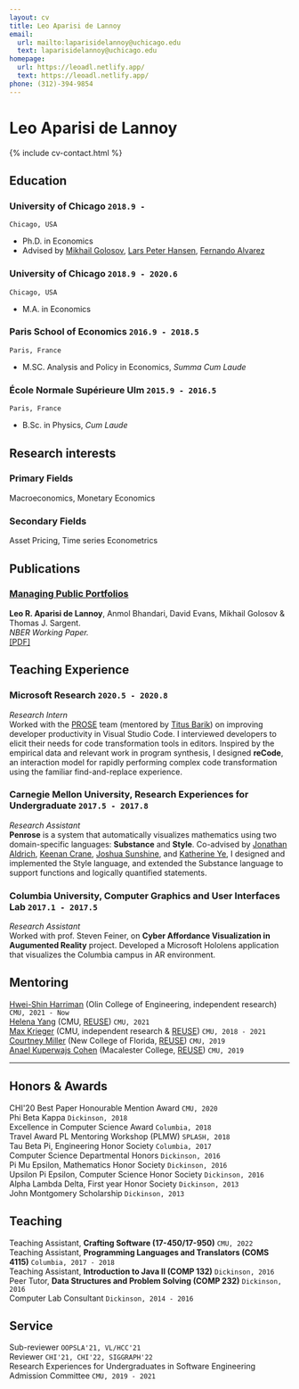 ```yaml
---
layout: cv
title: Leo Aparisi de Lannoy
email:
  url: mailto:laparisidelannoy@uchicago.edu
  text: laparisidelannoy@uchicago.edu
homepage:
  url: https://leoadl.netlify.app/
  text: https://leoadl.netlify.app/
phone: (312)-394-9854
---
```


# Leo **Aparisi de Lannoy**

<!--
include contact information from the front matter
Supported arguments:
    - homepage: url, text
    - phone
    - email
-->

{% include cv-contact.html %}

## Education

### **University of Chicago** `2018.9 -`

```
Chicago, USA
```

- Ph.D. in Economics
- Advised by [Mikhail Golosov](https://voices.uchicago.edu/golosov/contact/), [Lars Peter Hansen](https://larspeterhansen.org/contact/), [Fernando Alvarez](https://alvarezfernando.com/)

### **University of Chicago** `2018.9 - 2020.6`

```
Chicago, USA
```

- M.A. in Economics

### **Paris School of Economics** `2016.9 - 2018.5`

```
Paris, France
```

- M.SC. Analysis and Policy in Economics, _Summa Cum Laude_

### **École Normale Supérieure Ulm** `2015.9 - 2016.5`

```
Paris, France
```

- B.Sc. in Physics, _Cum Laude_

## Research interests

### **Primary Fields**

Macroeconomics, Monetary Economics

### Secondary Fields

Asset Pricing, Time series Econometrics

## Publications

### [**Managing Public Portfolios**](https://www.nber.org/papers/w30501)

**Leo R. Aparisi de Lannoy**, Anmol Bhandari, David Evans, Mikhail Golosov & Thomas J. Sargent.<br>
_NBER Working Paper._ <br>
[[PDF]](https://static1.squarespace.com/static/54c19f18e4b0ef5f4b9f8dae/t/6328ee5213a65c43a48423f8/1663626851912/abegs4draft.pdf)

## Teaching Experience

### **Microsoft Research** `2020.5 - 2020.8`

_Research Intern_<br>
Worked with the [PROSE](https://www.microsoft.com/en-us/research/group/prose/) team (mentored by [Titus Barik](https://www.barik.net/)) on improving developer productivity in Visual Studio Code. I interviewed developers to elicit their needs for code transformation tools in editors. Inspired by the empirical data and relevant work in program synthesis, I designed **reCode**, an interaction model for rapidly performing complex code transformation using the familiar find-and-replace experience.

### **Carnegie Mellon University, Research Experiences for Undergraduate** `2017.5 - 2017.8`

_Research Assistant_<br>
**Penrose** is a system that automatically visualizes mathematics using two domain-specific languages: **Substance** and **Style**. Co-advised by [Jonathan Aldrich](https://www.cs.cmu.edu/~./aldrich/), [Keenan Crane](https://www.cs.cmu.edu/~kmcrane/), [Joshua Sunshine](http://www.cs.cmu.edu/~jssunshi/), and [Katherine Ye](https://www.cs.cmu.edu/~kqy/), I designed and implemented the Style language, and extended the Substance language to support functions and logically quantified statements.

### **Columbia University, Computer Graphics and User Interfaces Lab** `2017.1 - 2017.5`

_Research Assistant_<br>
Worked with prof. Steven Feiner, on **Cyber Affordance Visualization in Augumented Reality** project. Developed a Microsoft Hololens application that visualizes the Columbia campus in AR environment.

## Mentoring

[Hwei-Shin Harriman](https://hsharriman.github.io/) (Olin College of Engineering, independent research) `CMU, 2021 - Now` <br>
[Helena Yang](https://heleaf.me/) (CMU, [REUSE](https://www.cmu.edu/scs/isr/reuse/)) `CMU, 2021` <br>
[Max Krieger](https://a9.io/) (CMU, independent research & [REUSE](https://www.cmu.edu/scs/isr/reuse/)) `CMU, 2018 - 2021` <br>
[Courtney Miller](https://courtney-e-miller.github.io/) (New College of Florida, [REUSE](https://www.cmu.edu/scs/isr/reuse/)) `CMU, 2019` <br>
[Anael Kuperwajs Cohen](https://anaelkuperwajs.github.io/) (Macalester College, [REUSE](https://www.cmu.edu/scs/isr/reuse/)) `CMU, 2019` <br>

---

## Honors & Awards

CHI'20 Best Paper Honourable Mention Award `CMU, 2020` <br>
Phi Beta Kappa `Dickinson, 2018` <br>
Excellence in Computer Science Award `Columbia, 2018` <br>
Travel Award PL Mentoring Workshop (PLMW) `SPLASH, 2018` <br>
Tau Beta Pi, Engineering Honor Society `Columbia, 2017` <br>
Computer Science Departmental Honors `Dickinson, 2016` <br>
Pi Mu Epsilon, Mathematics Honor Society `Dickinson, 2016` <br>
Upsilon Pi Epsilon, Computer Science Honor Society `Dickinson, 2016` <br>
Alpha Lambda Delta, First year Honor Society `Dickinson, 2013`<br>
John Montgomery Scholarship `Dickinson, 2013` <br>

## Teaching

Teaching Assistant, **Crafting Software (17-450/17-950)** `CMU, 2022` <br>
Teaching Assistant, **Programming Languages and Translators (COMS 4115)** `Columbia, 2017 - 2018` <br>
Teaching Assistant, **Introduction to Java II (COMP 132)** `Dickinson, 2016` <br>
Peer Tutor, **Data Structures and Problem Solving (COMP 232)** `Dickinson, 2016` <br>
Computer Lab Consultant `Dickinson, 2014 - 2016` <br>

## Service

Sub-reviewer `OOPSLA'21, VL/HCC'21` <br>
Reviewer `CHI'21, CHI'22, SIGGRAPH'22` <br>
Research Experiences for Undergraduates in Software Engineering Admission Committee `CMU, 2019 - 2021` <br>

<!-- ### Footer

Last updated: May 2013 -->

